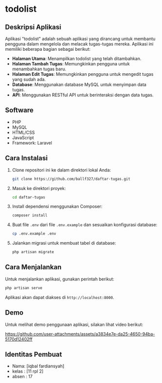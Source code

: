 
# todolist

## Deskripsi Aplikasi
Aplikasi "todolist" adalah sebuah aplikasi yang dirancang untuk membantu pengguna dalam mengelola dan melacak tugas-tugas mereka. Aplikasi ini memiliki beberapa bagian sebagai berikut:

- **Halaman Utama**: Menampilkan todolist yang telah ditambahkan.
- **Halaman Tambah Tugas**: Memungkinkan pengguna untuk menambahkan tugas baru.
- **Halaman Edit Tugas**: Memungkinkan pengguna untuk mengedit tugas yang sudah ada.
- **Database**: Menggunakan database MySQL untuk menyimpan data tugas.
- **API**: Menggunakan RESTful API untuk berinteraksi dengan data tugas.

## Software
- PHP
- MySQL
- HTML/CSS
- JavaScript
- Framework: Laravel 

## Cara Instalasi
1. Clone repositori ini ke dalam direktori lokal Anda:
   ```bash
   git clone https://github.com/ballf327/daftar-tugas.git
   ```
2. Masuk ke direktori proyek:
   ```bash
   cd daftar-tugas
   ```
3. Install dependensi menggunakan Composer:
   ```bash
   composer install
   ```
4. Buat file `.env` dari file `.env.example` dan sesuaikan konfigurasi database:
   ```bash
   cp .env.example .env
   ```
5. Jalankan migrasi untuk membuat tabel di database:
   ```bash
   php artisan migrate
   ```

## Cara Menjalankan
Untuk menjalankan aplikasi, gunakan perintah berikut:
```bash
php artisan serve
```
Aplikasi akan dapat diakses di `http://localhost:8000`.

## Demo
Untuk melihat demo penggunaan aplikasi, silakan lihat video berikut:


https://github.com/user-attachments/assets/a3834e7e-da25-4650-94ba-5170d12402ff



## Identitas Pembuat
- Nama: [iqbal fardiansyah]
- kelas : [11 rpl 2]
- absen : 17
